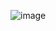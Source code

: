 ![image](https://github.com/Rajesh192110536/CSA1369-TOC/assets/113626176/dd35b2ae-96e0-4c3d-8c49-51c7b020df81)
